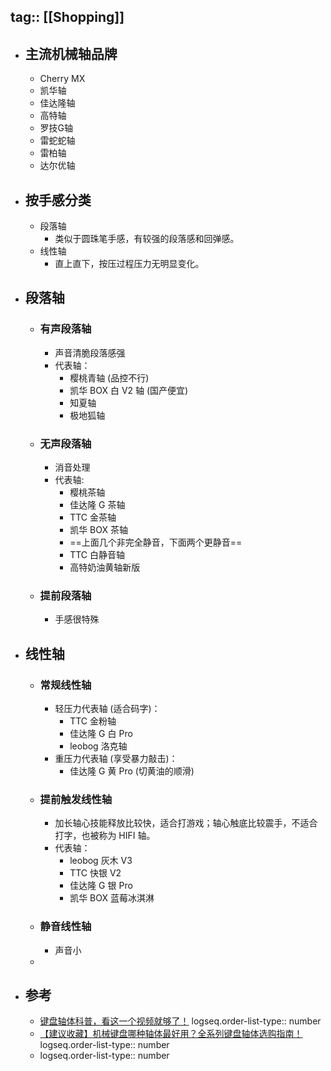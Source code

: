 tag:: [[Shopping]]
---

- ## 主流机械轴品牌
	- Cherry MX
	- 凯华轴
	- 佳达隆轴
	- 高特轴
	- 罗技G轴
	- 雷蛇蛇轴
	- 雷柏轴
	- 达尔优轴
- ## 按手感分类
	- 段落轴
		- 类似于圆珠笔手感，有较强的段落感和回弹感。
	- 线性轴
		- 直上直下，按压过程压力无明显变化。
- ## 段落轴
	- ### 有声段落轴
		- 声音清脆段落感强
		- 代表轴：
			- 樱桃青轴 (品控不行)
			- 凯华 BOX 白 V2 轴 (国产便宜)
			- 知夏轴
			- 极地狐轴
	- ### 无声段落轴
		- 消音处理
		- 代表轴:
			- 樱桃茶轴
			- 佳达隆 G 茶轴
			- TTC 金茶轴
			- 凯华 BOX 茶轴
			- ==上面几个非完全静音，下面两个更静音==
			- TTC 白静音轴
			- 高特奶油黄轴新版
	- ### 提前段落轴
		- 手感很特殊
- ## 线性轴
	- ### 常规线性轴
		- 轻压力代表轴 (适合码字)：
			- TTC 金粉轴
			- 佳达隆 G 白 Pro
			- leobog 洛克轴
		- 重压力代表轴 (享受暴力敲击)：
			- 佳达隆 G 黄 Pro (切黄油的顺滑)
	- ### 提前触发线性轴
		- 加长轴心技能释放比较快，适合打游戏；轴心触底比较震手，不适合打字，也被称为 HIFI 轴。
		- 代表轴：
			- leobog 灰木 V3
			- TTC 快银 V2
			- 佳达隆 G 银 Pro
			- 凯华 BOX 蓝莓冰淇淋
	- ### 静音线性轴
		- 声音小
	-
- ## 参考
	- [键盘轴体科普，看这一个视频就够了！](https://www.bilibili.com/video/BV1ao4y1E78A/?spm_id_from=333.337.search-card.all.click&vd_source=f1fbb083ddef12dcff3388779faac201)
	  logseq.order-list-type:: number
	- [【建议收藏】机械键盘哪种轴体最好用？全系列键盘轴体选购指南！](https://www.bilibili.com/video/BV1Dc411p7mk/?spm_id_from=333.337.search-card.all.click&vd_source=f1fbb083ddef12dcff3388779faac201)
	  logseq.order-list-type:: number
	- logseq.order-list-type:: number